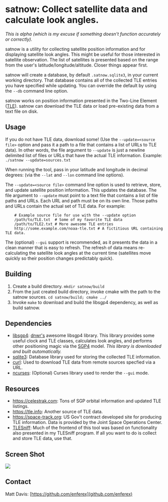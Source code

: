 satnow: Collect satellite data and calculate look angles.
=========================================================
*This is alpha (which is my excuse if something doesn't
function accurately or correctly).*

satnow is a utility for collecting satellite position information and for
displaying satellite look angles.  This might be useful for those interested in
satellite observation.  The list of satellites is presented based on the
range from the user's latitude/longitude/altitude.  Closer things appear first.

satnow will create a database, by default `.satnow.sqlite3`, in your current
working directory. That database contains all of the collected TLE entries you
have specified while updating. You can override the default by using the `--db`
command line option.

satnow works on position information presented in the Two-Line Element
([TLE](https://en.wikipedia.org/wiki/Two-line_element_set)). satnow can
download the TLE data or load pre-existing data from a text file on disk.

Usage
-----
If you do not have TLE data, download some! (Use the `--update=<source file>`
option and pass it a path to a file that contains a list of URLs to TLE data).
In other words, the file argument to `--update` is just a newline delimited
list of files or URLs that have the actual TLE information.
Example: `./satnow --update=sources.txt`

When running the tool, pass in your latitude and longitude in decimal degrees:
(via the `--lat` and `--lon` command line options).

The `--update=<source file>` command line option is used to retrieve, store, and
update satellite position information.  This updates the database. The file
argument to `--update` must point to a text file that contains a list of file
paths and URLs. Each URL and path must be on its own line. Those paths and URLs
contain
the actual set of TLE data.  For example:
```
    # Example source file for use with the --update option
    /path/to/TLE.txt  # Some of my favorite TLE data
    /path/to/TLE2.txt # More awesome TLE entries
    http://some.example.com/noaa-tle.txt # A fictitious URL containing TLE data.
```
The (optional) `--gui` support is recommended, as it presents the data in a
clean manner that is easy to refresh.  The refresh of data means re-calculating
the satellite look angles at the current time (satellites move quickly so their
position changes predictably quick).

Building
--------
1. Create a build directory. `mkdir satnow/build`
1. From the just created build directory, invoke cmake with the path to the
 satnow sources. `cd satnow/build; cmake ../`
1. Invoke `make` to download and build the libsgp4 dependency, as well as
build satnow.

Dependencies
------------
* [libsgp4](https://github.com/dnwrnr/sgp4): [dnwr's](https://github.com/dnwrnr)
awesome libsgp4 library.  This library provides some useful clock and TLE
classes,  calculates look angles, and performs other positioning magic via the
[SGP4](https://en.wikipedia.org/wiki/Simplified_perturbations_models) model.
*This library is downloaded and built automatically.*
* [sqlite3](https://sqlite.org): Database library used for storing the collected TLE
  information.
* [curl](https://curl.haxx.se/libcurl/): Used to download TLE data from remote
sources specfied via a URL.
* [ncurses](https://www.gnu.org/software/ncurses/): (Optional) Curses library
used to render the `--gui` mode.

Resources
---------
* https://celestrak.com: Tons of SGP orbital information and
updated TLE listings.
* https://tle.info: Another source of TLE data.
* https://space-track.org:
US Gov't contract developed site for producing TLE information.  Data is
provided by the Joint Space Operations Center.
* [TLESniff](https://github.com/enferex/TLESniff):  Much of the frontend of this
tool was based on functionality also presented in my TLESniff program.  If all
you want to do is collect and store TLE data, use that.

Screen Shot
-----------
![](https://i.imgur.com/ewoQ2SU.png)

Contact
-------
Matt Davis: [https://github.com/enferex](github.com/enferex)
